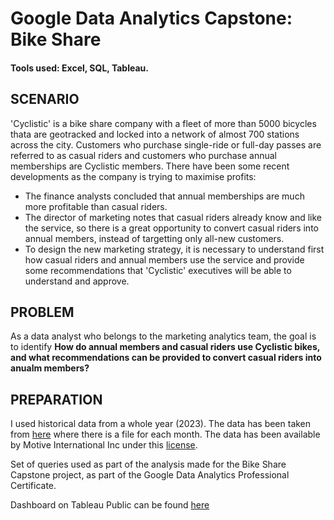 # Google Data Analytics Capstone: Bike Share

#### Tools used: Excel, SQL, Tableau.

## SCENARIO
'Cyclistic' is a bike share company with a fleet of more than 5000 bicycles thata are geotracked and locked into a network of almost 700 stations across the city. Customers who purchase single-ride or full-day passes are referred to as casual riders and customers who purchase annual memberships are Cyclistic members. There have been some recent developments as the company is trying to maximise profits:

- The finance analysts concluded that annual memberships are much more profitable than casual riders.
- The director of marketing notes that casual riders already know and like the service, so there is a great opportunity to convert casual riders into annual members, instead of targetting only all-new customers.
- To design the new marketing strategy, it is necessary to understand first how casual riders and annual members use the service and provide some recommendations that 'Cyclistic' executives will be able to understand and approve.

## PROBLEM
As a data analyst who belongs to the marketing analytics team, the goal is to identify **How do annual members and casual riders use Cyclistic bikes, and what recommendations can be provided to convert casual riders into anualm members?**

## PREPARATION
I used historical data from a whole year (2023). The data has been taken from [here](https://divvy-tripdata.s3.amazonaws.com/index.html) where there is a file for each month. The data has been available by Motive International Inc under this [license](https://divvybikes.com/data-license-agreement).



Set of queries used as part of the analysis made for the Bike Share Capstone project, as part of the Google Data Analytics Professional Certificate.

Dashboard on Tableau Public can be found [here](https://public.tableau.com/app/profile/fabio.v5058/viz/BikeShareAnalysis_17110918351330/Dashboard1)
